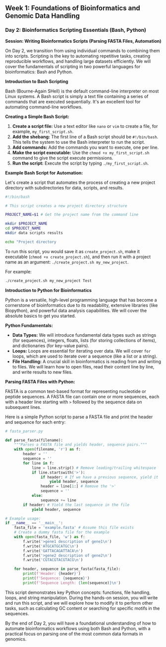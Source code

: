 ## Week 1: Foundations of Bioinformatics and Genomic Data Handling

### Day 2: Bioinformatics Scripting Essentials (Bash, Python)

**Session: Writing Bioinformatics Scripts (Parsing FASTA Files, Automation)**

On Day 2, we transition from using individual commands to combining them into scripts. Scripting is the key to automating repetitive tasks, creating reproducible workflows, and handling large datasets efficiently. We will cover the fundamentals of scripting in two powerful languages for bioinformatics: Bash and Python.

**Introduction to Bash Scripting**

Bash (Bourne-Again SHell) is the default command-line interpreter on most Linux systems. A Bash script is simply a text file containing a series of commands that are executed sequentially. It's an excellent tool for automating command-line workflows.

**Creating a Simple Bash Script:**

1.  **Create a script file:** Use a text editor like `nano` or `vim` to create a file, for example, `my_first_script.sh`.
2.  **Add the shebang:** The first line of a Bash script should be `#!/bin/bash`. This tells the system to use the Bash interpreter to run the script.
3.  **Add commands:** Add the commands you want to execute, one per line.
4.  **Make the script executable:** Use the `chmod +x my_first_script.sh` command to give the script execute permissions.
5.  **Run the script:** Execute the script by typing `./my_first_script.sh`.

**Example Bash Script for Automation:**

Let's create a script that automates the process of creating a new project directory with subdirectories for data, scripts, and results.

```bash
#!/bin/bash

# This script creates a new project directory structure

PROJECT_NAME=$1 # Get the project name from the command line

mkdir $PROJECT_NAME
cd $PROJECT_NAME
mkdir data scripts results

echo "Project directory 
```

To run this script, you would save it as `create_project.sh`, make it executable (`chmod +x create_project.sh`), and then run it with a project name as an argument: `./create_project.sh my_new_project`.

For example:
```bash
./create_project.sh my_new_project Test
```


**Introduction to Python for Bioinformatics**

Python is a versatile, high-level programming language that has become a cornerstone of bioinformatics due to its readability, extensive libraries (like Biopython), and powerful data analysis capabilities. We will cover the absolute basics to get you started.

**Python Fundamentals:**

*   **Data Types:** We will introduce fundamental data types such as strings (for sequences), integers, floats, lists (for storing collections of items), and dictionaries (for key-value pairs).
*   **Loops:** Loops are essential for iterating over data. We will cover `for` loops, which are used to iterate over a sequence (like a list or a string).
*   **File Handling:** A crucial skill in bioinformatics is reading from and writing to files. We will learn how to open files, read their content line by line, and write results to new files.

**Parsing FASTA Files with Python:**

FASTA is a common text-based format for representing nucleotide or peptide sequences. A FASTA file can contain one or more sequences, each with a header line starting with `>` followed by the sequence data on subsequent lines.

Here is a simple Python script to parse a FASTA file and print the header and sequence for each entry:

```python
# fasta_parser.py

def parse_fasta(filename):
    """Parses a FASTA file and yields header, sequence pairs."""
    with open(filename, 'r') as f:
        header = ''
        sequence = ''
        for line in f:
            line = line.strip() # Remove leading/trailing whitespace
            if line.startswith('>'):
                if header: # If we have a previous sequence, yield it
                    yield header, sequence
                header = line[1:] # Remove the '>'
                sequence = ''
            else:
                sequence += line
        if header: # Yield the last sequence in the file
            yield header, sequence

# Example usage:
if __name__ == '__main__':
    fasta_file = 'example.fasta' # Assume this file exists
    # Create a dummy fasta file for the example
    with open(fasta_file, 'w') as f:
        f.write('>gene1 description of gene1\n')
        f.write('ATGCATGCATGC\n')
        f.write('GATTACAGATTACA\n')
        f.write('>gene2 description of gene2\n')
        f.write('CGTACGTACGTACG\n')

    for header, sequence in parse_fasta(fasta_file):
        print(f'Header: {header}')
        print(f'Sequence: {sequence}')
        print(f'Sequence Length: {len(sequence)}\n')

```

This script demonstrates key Python concepts: functions, file handling, loops, and string manipulation. During the hands-on session, you will write and run this script, and we will explore how to modify it to perform other tasks, such as calculating GC content or searching for specific motifs in the sequences.

By the end of Day 2, you will have a foundational understanding of how to automate bioinformatics workflows using both Bash and Python, with a practical focus on parsing one of the most common data formats in genomics.


